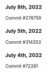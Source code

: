 ### July 8th, 2022

Commit #278759

### July 5th, 2022

Commit #314353


### July 4th, 2022

Commit #72281
